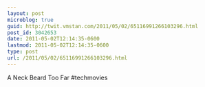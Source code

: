 ```yaml
---
layout: post
microblog: true
guid: http://twit.vmstan.com/2011/05/02/65116991266103296.html
post_id: 3042653
date: 2011-05-02T12:14:35-0600
lastmod: 2011-05-02T12:14:35-0600
type: post
url: /2011/05/02/65116991266103296.html
---
```

A Neck Beard Too Far #techmovies

